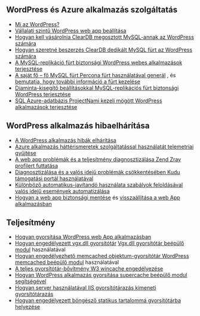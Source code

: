 ## <a name="wordpress-and-azure-app-service"></a>WordPress és Azure alkalmazás szolgáltatás

* [Mi az WordPress?](https://wordpress.org/)
* [Vállalati szintű WordPress web app beállítása](../articles/app-service-web/web-sites-php-enterprise-wordpress.md)
* [Hogyan kell vásárolnia ClearDB megosztott MySQL-annak az WordPress számára](http://blog.syntaxc4.net/post/2012/12/03/provisioning-a-mysql-database-from-the-windows-azure-store.aspx)
* [Hogyan szeretné beszerzés ClearDB dedikált MySQL fürt az WordPress számára](https://azure.microsoft.com/blog/announcing-new-mysql-premium-tiers-from-cleardb/)
* [A MySQL-replikáció fürt biztonsági WordPress webes alkalmazások terjesztése](/documentation/templates/wordpress-mysql-replication/)
* [A saját fő – fő MySQL fürt Percona fürt használatával generál](/documentation/templates/mysql-ha-pxc/) , és [bemutatja, hogy további információ a fürt kezelése](https://github.com/fanjeffrey/axiom.articles/tree/master/pxc)
* [Diaminta-kisegítő beállításokkal MySQL-replikációs fürt biztonsági WordPress terjesztése](/documentation/templates/mysql-replication/)
* [SQL Azure-adatbázis ProjectNami kezeli mögött WordPress alkalmazások terjesztése](/marketplace/partners/projectnami/projectnami/)
  
## <a name="troubleshooting-wordpress-application"></a>WordPress alkalmazás hibaelhárítása

* [A WordPress alkalmazás hibák elhárítása](https://sunithamk.wordpress.com/2014/09/04/wordpress-troubleshooting-techniques-on-azure-websites/)
* [Azure alkalmazás háttérismeretek szolgáltatással használatát telemetriai gyűjtése](https://azure.microsoft.com/blog/usage-analytics-for-wordpress-with-azure-app-insights/)
* [A web app problémák és a teljesítmény diagnosztizálása Zend Zray profilert futtatása](https://sunithamk.wordpress.com/2015/08/04/profiling-php-application-on-azure-web-apps/)
* [Diagnosztizálása és a valós idejű problémák csökkentésében Kudu támogatási portál használatával](https://sunithamk.wordpress.com/2015/11/04/diagnose-and-mitigate-issues-with-azure-web-apps-support-portal/)
* [Különböző automatikus-javítandó használata szabályok feloldásával valós idejű események automatizálása](http://microsoftazurewebsitescheatsheet.info/#auto-heal)
* [Hogyan a web app biztonsági mentése](../articles/app-service-web/web-sites-backup.md) és [visszaállítása a web App alkalmazásban](../articles/app-service-web/web-sites-restore.md)

## <a name="performance"></a>Teljesítmény

* [Hogyan gyorsítása WordPress web App alkalmazásban](https://sunithamk.wordpress.com/2014/08/01/10-ways-to-speed-up-your-wordpress-site-on-azure-websites/)
* [Hogyan engedélyezett vgx.dll gyorsítótár](../articles/redis-cache/cache-dotnet-how-to-use-azure-redis-cache.md) [Vgx.dll gyorsítótár beépülő modul](https://wordpress.org/plugins/wp-redis/) használatával
* [Hogyan engedélyezhető memcached objektum-gyorsítótár WordPress](../articles/app-service-web/web-sites-connect-to-redis-using-memcache-protocol.md) [memcached beépülő modul](https://wordpress.org/plugins/memcached/) használatával
* [A teljes gyorsítótár-bővítmény W3 wincache engedélyezése](https://wordpress.org/plugins/w3-total-cache/)
* [Hogyan WordPress alkalmazás gyorsítása supercache beépülő modul segítségével](http://ruslany.net/2008/12/speed-up-wordpress-on-iis-70/)
* [Hogyan server használatával IIS gyorsítótárazás kimeneti gyorsítótárazás](http://blogs.msdn.com/b/brian_swan/archive/2011/06/08/performance-tuning-php-apps-on-windows-iis-with-output-caching.aspx)
* [Hogyan engedélyezett böngésző statikus tartalommá gyorsítótárba helyezése](http://www.iis.net/configreference/system.webserver/staticcontent)
